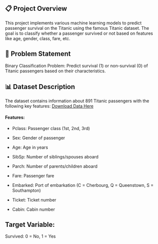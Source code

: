 ## 📋 Project Overview
This project implements various machine learning models to predict passenger survival on the Titanic using the famous Titanic dataset. The goal is to classify whether a passenger survived or not based on features like age, gender, class, fare, etc.
## 🎯 Problem Statement
Binary Classification Problem: Predict survival (1) or non-survival (0) of Titanic passengers based on their characteristics.
## 📊 Dataset Description
The dataset contains information about 891 Titanic passengers with the following key features:
[Download Data Here](https://www.kaggle.com/datasets/muhammadfurqanhashmi/tianic)
#### Features:
* Pclass: Passenger class (1st, 2nd, 3rd)

* Sex: Gender of passenger

* Age: Age in years

* SibSp: Number of siblings/spouses aboard

* Parch: Number of parents/children aboard

* Fare: Passenger fare

* Embarked: Port of embarkation (C = Cherbourg, Q = Queenstown, S = Southampton)

* Ticket: Ticket number

* Cabin: Cabin number
## Target Variable:
Survived: 0 = No, 1 = Yes
